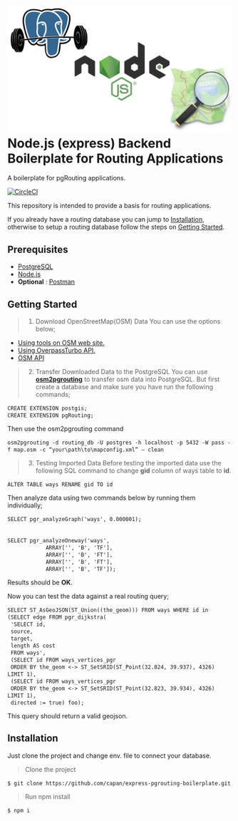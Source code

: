 ![alt text](https://raw.githubusercontent.com/capan/express-pgrouting-boilerplate/master/yazi.jpg)
Node.js (express) Backend Boilerplate for Routing Applications
==============================================
A boilerplate for pgRouting applications.

[![CircleCI](https://david-dm.org/capan/express-pgrouting-boilerplate.svg)]()

This repository is intended to provide a basis for routing applications.

If you already have a routing database you can jump to [Installation](#installation), otherwise to setup a routing database follow the steps on [Getting Started](#getting-started).

Prerequisites
-------------
- [PostgreSQL](https://www.postgresql.org/)
- [Node.js](https://nodejs.org/en/)
- **Optional** : [Postman](https://www.postman.com/) 

Getting Started
---------------

> 1) Download OpenStreetMap(OSM) Data
You can use the options below;
* [Using tools on OSM web site.](https://www.openstreetmap.org/export#map=14/39.8711/32.7929)
* [Using OverpassTurbo API.](https://overpass-turbo.eu/)
* [OSM API](https://wiki.openstreetmap.org/wiki/API_v0.6#Retrieving_map_data_by_bounding_box:_GET_.2Fapi.2F0.6.2Fmap)
> 2) Transfer Downloaded Data to the PostgreSQL
You can use [**osm2pgrouting**](https://github.com/pgRouting/osm2pgrouting) to transfer osm data into PostgreSQL. But first create a database and make sure you have run the following commands;
```shell
CREATE EXTENSION postgis;
CREATE EXTENSION pgRouting;
```
Then use the osm2pgrouting command
```shell
osm2pgrouting -d routing_db -U postgres -h localhost -p 5432 -W pass -f map.osm -c “your\path\to\mapconfig.xml” — clean
```
> 3) Testing Imported Data
Before testing the imported data use the following SQL command to change **gid** column of ways table to **id**.
```shell
ALTER TABLE ways RENAME gid TO id
```
Then analyze data using two commands below by running them individually;
```shell
SELECT pgr_analyzeGraph('ways', 0.000001);


SELECT pgr_analyzeOneway('ways',
            ARRAY['', 'B', 'TF'],
            ARRAY['', 'B', 'FT'],
            ARRAY['', 'B', 'FT'],
            ARRAY['', 'B', 'TF']);
```
Results should be **OK**.

Now you can test the data against a real routing query;
```shell
SELECT ST_AsGeoJSON(ST_Union((the_geom))) FROM ways WHERE id in
(SELECT edge FROM pgr_dijkstra(
 'SELECT id,
 source,
 target,
 length AS cost
 FROM ways',
 (SELECT id FROM ways_vertices_pgr
 ORDER BY the_geom <-> ST_SetSRID(ST_Point(32.824, 39.937), 4326) LIMIT 1), 
 (SELECT id FROM ways_vertices_pgr
 ORDER BY the_geom <-> ST_SetSRID(ST_Point(32.823, 39.934), 4326) LIMIT 1),
 directed := true) foo);
```
This query should return a valid geojson.

Installation
------------
Just clone the project and change env. file to connect your database.
> Clone the project 
```shell
$ git clone https://github.com/capan/express-pgrouting-boilerplate.git
```
> Run npm install 
```shell
$ npm i
```
